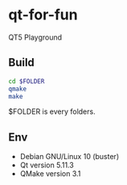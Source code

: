 # qt-for-fun

QT5 Playground

## Build

```bash
cd $FOLDER
qmake
make
```

$FOLDER is every folders.

## Env

* Debian GNU/Linux 10 (buster)
* Qt version 5.11.3
* QMake version 3.1
